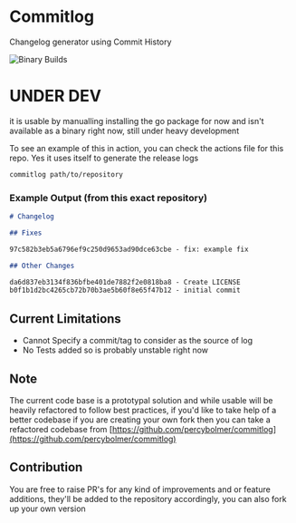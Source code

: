 # Commitlog

Changelog generator using Commit History

![Binary Builds](https://github.com/barelyhuman/commitlog/workflows/Binary%20Builds/badge.svg)

# UNDER DEV

it is usable by manualling installing the go package for now and isn't available as a binary right now, still under heavy development

To see an example of this in action, you can check the actions file for this repo. Yes it uses itself to generate the release logs

```sh
commitlog path/to/repository
```

### Example Output (from this exact repository)

```markdown
# Changelog

## Fixes

97c582b3eb5a6796ef9c250d9653ad90dce63cbe - fix: example fix

## Other Changes

da6d837eb3134f836bfbe401de7882f2e0818ba8 - Create LICENSE
b0f1b1d2bc4265cb72b70b3ae5b60f8e65f47b12 - initial commit
```

## Current Limitations

- Cannot Specify a commit/tag to consider as the source of log
- No Tests added so is probably unstable right now

## Note 
 The current code base is a prototypal solution and while usable will be heavily refactored to follow best practices, if you'd like to take help of a better codebase if you are creating your own fork then you can take a refactored codebase from [https://github.com/percybolmer/commitlog](https://github.com/percybolmer/commitlog)

## Contribution

You are free to raise PR's for any kind of improvements and or feature additions, they'll be added to the repository accordingly, you can also fork up your own version
